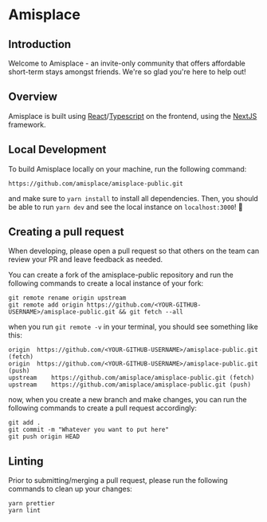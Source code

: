 # Amisplace

## Introduction

Welcome to Amisplace - an invite-only community that offers affordable short-term stays amongst friends. We're so glad you're here to help out!

## Overview

Amisplace is built using [React](https://react.dev/)/[Typescript](https://www.typescriptlang.org/docs/) on the frontend, using the [NextJS](https://nextjs.org/learn-pages-router/foundations/about-nextjs/what-is-nextjs) framework.

## Local Development

To build Amisplace locally on your machine, run the following command:

```
https://github.com/amisplace/amisplace-public.git
```

and make sure to `yarn install` to install all dependencies. Then, you should be able to run `yarn dev` and see the local instance on `localhost:3000`! 🚀

## Creating a pull request

When developing, please open a pull request so that others on the team can review your PR and leave feedback as needed.

You can create a fork of the amisplace-public repository and run the following commands to create a local instance of your fork:

```
git remote rename origin upstream
git remote add origin https://github.com/<YOUR-GITHUB-USERNAME>/amisplace-public.git && git fetch --all
```

when you run `git remote -v` in your terminal, you should see something like this:

```
origin	https://github.com/<YOUR-GITHUB-USERNAME>/amisplace-public.git (fetch)
origin	https://github.com/<YOUR-GITHUB-USERNAME>/amisplace-public.git (push)
upstream	https://github.com/amisplace/amisplace-public.git (fetch)
upstream	https://github.com/amisplace/amisplace-public.git (push)
```

now, when you create a new branch and make changes, you can run the following commands to create a pull request accordingly:

```
git add .
git commit -m "Whatever you want to put here"
git push origin HEAD
```

## Linting

Prior to submitting/merging a pull request, please run the following commands to clean up your changes:

```
yarn prettier
yarn lint
```
